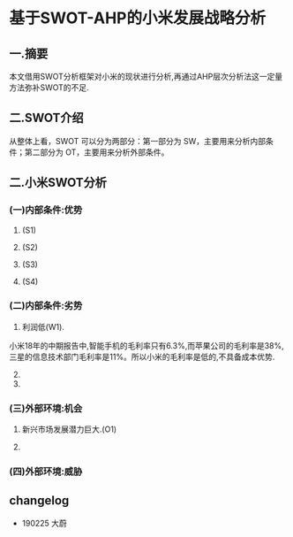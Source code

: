 # 基于SWOT-AHP的小米发展战略分析

## 一.摘要

本文借用SWOT分析框架对小米的现状进行分析,再通过AHP层次分析法这一定量方法弥补SWOT的不足.

## 二.SWOT介绍

从整体上看，SWOT 可以分为两部分：第一部分为 SW，主要用来分析内部条件；第二部分为
OT，主要用来分析外部条件。




## 二.小米SWOT分析



### (一)内部条件:优势

1.  (S1)

2.	(S2)

3.	(S3)

4.	(S4)

### (二)内部条件:劣势

1. 利润低(W1).

小米18年的中期报告中,智能手机的毛利率只有6.3%,而苹果公司的毛利率是38%,三星的信息技术部门毛利率是11%。所以小米的毛利率是低的,不具备成本优势.

2. 

3. 

### (三)外部环境:机会

1. 新兴市场发展潜力巨大.(O1)



2. 

### (四)外部环境:威胁



## changelog

- 190225 大蔚